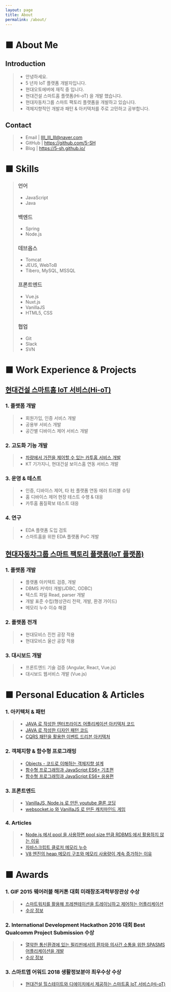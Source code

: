 ```yaml
---
layout: page
title: About
permalink: /about/
---
```


# ■ About Me
## Introduction
>   - 안녕하세요.
>   - 5 년차 IoT 플랫폼 개발자입니다.
>   - 현대오토에버에 재직 중 입니다.
>   - 현대건설 스마트홈 플랫폼(Hi-oT) 을 개발 했습니다.
>   - 현대자동차그룹 스마트 팩토리 플랫폼을 개발하고 있습니다.
>   - 객체지향적인 개발과 패턴 & 아키텍처를 주로 고민하고 공부합니다.

## Contact 
>   - Email | llll_lll_lll@naver.com
>   - GitHub | https://github.com/5-SH
>   - Blog | https://5-sh.github.io/   

# ■ Skills
> ### 언어
>   - JavaScript
>   - Java
> 
> ### 백엔드
>   - Spring
>   - Node.js
> 
> ### 데브옵스  
>   - Tomcat
>   - JEUS, WebToB
>   - Tibero, MySQL, MSSQL
> 
> ### 프론트엔드
>   - Vue.js
>   - Nuxt.js
>   - VanillaJS
>   - HTML5, CSS
> 
> ### 협업
>   - Git
>   - Slack
>   - SVN

# ■ Work Experience & Projects
## [현대건설 스마트홈 IoT 서비스(Hi-oT)](https://www.hyundai.co.kr/TechInnovation/Etc/Hiot.hub   )
### 1. 플랫폼 개발
>  - 회원가입, 인증 서비스 개발
>  - 공용부 서비스 개발
>  - 공간별 디바이스 제어 서비스 개발

### 2. 고도화 기능 개발
>  - [차량에서 가전을 제어할 수 있는 카투홈 서비스 개발](https://www.hyundai.com/kr/ko/customer-service/bluelink/bluelink-service/smart-control/car-to-home)
>  - KT 기가지니, 현대건설 보이스홈 연동 서비스 개발

### 3. 운영 & 테스트
>  - 인증, 디바이스 제어, 타 社 플랫폼 연동 에러 트러블 슈팅
>  - 홈 디바이스 제어 현장 테스트 수행 & 대응
>  - 카투홈 품질확보 테스트 대응

### 4. 연구
>  - EDA 플랫폼 도입 검토
>  - 스마트홈을 위한 EDA 플랫폼 PoC 개발

## [현대자동차그룹 스마트 팩토리 플랫폼(IoT 플랫폼)](https://www.hyundai-autoever.com/kor/business-area/digital-transformation/smart-factory/contents.do?cntnSeq=352)
### 1. 플랫폼 개발
>  - 플랫폼 아키텍트 검증, 개발
>  - DBMS 커넥터 개발(JDBC, ODBC)
>  - 텍스트 파일 Read, parser 개발
>  - 개발 표준 수립(형상관리 전략, 개발, 환경 가이드)
>  - 메모리 누수 이슈 해결

### 2. 플랫폼 전개
>  - 현대모비스 진천 공장 적용
>  - 현대모비스 울산 공장 적용

### 3. 대시보드 개발
>  - 프론트엔드 기술 검증 (Angular, React, Vue.js)
>  - 대시보드 웹서비스 개발 (Vue.js)

# ■ Personal Education & Articles
### 1. 아키텍처 & 패턴
>   - [JAVA 로 작성한 엔터프라이즈 어플리케이션 아키텍처 코드](https://github.com/5-SH/Enterprise_Application_Architecture)
>   - [JAVA 로 작성한 디자인 패턴 코드](https://github.com/5-SH/design_pattern_java)
>   - [CQRS 패턴을 활용한 이벤트 드리븐 아키텍처](https://github.com/5-SH/java_cqrs)
 
### 2. 객체지향 & 함수형 프로그래밍
>   - [Objects - 코드로 이해하는 객체지향 설계](https://github.com/5-SH/Objects)
>   - [함수형 프로그래밍과 JavaScript ES6+ 기초편](https://github.com/5-SH/Objects)
>   - [함수형 프로그래밍과 JavaScript ES6+ 응용편](https://github.com/5-SH/functional_promgramming_application)
 
### 3. 프론트엔드
>   - [VanillaJS, Node.js 로 만든 youtube 클론 코딩](https://github.com/5-SH/wetube)
>   - [websocket.io 와 VanillaJS 로 만든 캐치마인드 게임](https://github.com/5-SH/guess-mine)
 
### 4. Articles
>   - [Node.js 에서 pool 을 사용하면 pool size 만큼 RDBMS 에서 활용하지 않는 이유](https://5-sh.github.io/nodejs/2021/06/23/unixODBC-pool-nodejs-session-pool.html)
>   - [자바스크립트 클로저 메모리 누수](https://5-sh.github.io/javascript/2021/04/27/javascript-closure-memory-leak.html)
>   - [V8 엔진의 heap 메모리 구조와 메모리 사용량이 계속 증가하는 이유](https://5-sh.github.>io/nodejs/2021/05/13/v8-heap-memory-and-why-memory-usage-keep-on-growing.html)

# ■ Awards
### 1. GIF 2015 웨어러블 해커톤 대회 미래창조과학부장관상 수상   
> - [스마트워치를 활용해 프레젠테이션을 트레이닝하고 제어하는 어플리케이션](https://github.com/5-SH/PREZENTAINER)
> - [수상 정보](https://pnu.edu/kor/CMS/Board/Board.do?mCode=MN109&page=27&mgr_seq=12&mode=view&mgr_seq=12&board_seq=331918)

### 2. International Development Hackathon 2016 대회 Best Qualcomm Project Submission 수상
> - [열악한 통신환경에 있는 필리핀에서의 환자와 의사간 소통을 위한 SPASMS 어플리케이션을 개발](https://devpost.com/software/idhack2016-9nb7rk)
> - [수상 정보](http://his.pusan.ac.kr/bbs/cse/2609/569240/artclView.do)

### 3. 스마트앱 어워드 2018 생활정보분야 최우수상 수상
> - [현대건설 힐스테이트와 디에이치에서 제공하는 스마트홈 IoT 서비스(Hi-oT)](http://www.i-award.or.kr/smart/prize/2018/Awarded02.aspx)


